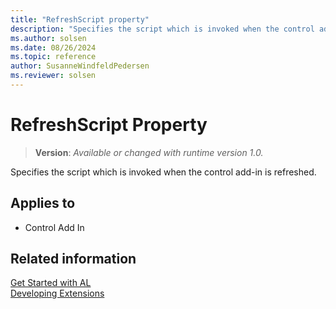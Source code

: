 ```yaml
---
title: "RefreshScript property"
description: "Specifies the script which is invoked when the control add-in is refreshed."
ms.author: solsen
ms.date: 08/26/2024
ms.topic: reference
author: SusanneWindfeldPedersen
ms.reviewer: solsen
---
```

[//]: # (START>DO_NOT_EDIT)
[//]: # (IMPORTANT:Do not edit any of the content between here and the END>DO_NOT_EDIT.)
[//]: # (Any modifications should be made in the .xml files in the ModernDev repo.)
# RefreshScript Property
> **Version**: _Available or changed with runtime version 1.0._

Specifies the script which is invoked when the control add-in is refreshed.

## Applies to
-   Control Add In

[//]: # (IMPORTANT: END>DO_NOT_EDIT)



## Related information 

[Get Started with AL](../devenv-get-started.md)  
[Developing Extensions](../devenv-dev-overview.md)  